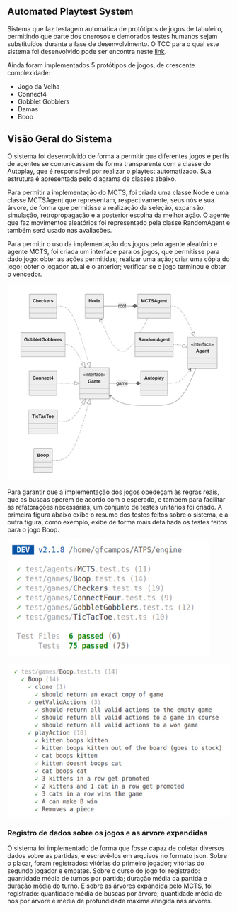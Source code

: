 ## Automated Playtest System

Sistema que faz testagem automática de protótipos de jogos de tabuleiro, permitindo que parte 
dos onerosos e demorados testes humanos sejam substituídos durante a fase de desenvolvimento.
O TCC para o qual este sistema foi desenvolvido pode ser encontra neste [link](https://tinyurl.com/tcc-gustavo-campos).

Ainda foram implementados 5 protótipos de jogos, de crescente complexidade:
- Jogo da Velha
- Connect4
- Gobblet Gobblers
- Damas
- Boop

## Visão Geral do Sistema

O sistema foi desenvolvido de forma a permitir que diferentes jogos e perfis de
agentes se comunicassem de forma transparente com a classe do Autoplay, que é responsável
por realizar o playtest automatizado. Sua estrutura é apresentada pelo diagrama de classes
abaixo.

Para permitir a implementação do MCTS, foi criada uma classe Node e uma
classe MCTSAgent que representam, respectivamente, seus nós e sua árvore, de forma
que permitisse a realização da seleção, expansão, simulação, retropropagação e a posterior
escolha da melhor ação. O agente que faz movimentos aleatórios foi representado pela
classe RandomAgent e também será usado nas avaliações.

Para permitir o uso da implementação dos jogos pelo agente aleatório e agente
MCTS, foi criada um interface para os jogos, que permitisse para dado jogo: obter as ações
permitidas; realizar uma ação; criar uma cópia do jogo; obter o jogador atual e o anterior;
verificar se o jogo terminou e obter o vencedor.

![](assets/diagrama.jpeg)

Para garantir que a implementação dos jogos obedeçam às regras reais, que as buscas
operem de acordo com o esperado, e também para facilitar as refatorações necessárias, um
conjunto de testes unitários foi criado. A primeira figura abaixo exibe o resumo dos testes 
feitos sobre o sistema, e a outra figura, como exemplo, exibe de forma mais detalhada os 
testes feitos para o jogo Boop.

![](assets/teste-geral.jpeg)

![](assets/testes-boop.jpeg)

### Registro de dados sobre os jogos e as árvore expandidas

O sistema foi implementado de forma que fosse capaz de coletar diversos dados sobre
as partidas, e escrevê-los em arquivos no formato json. Sobre o placar, foram registrados:
vitórias do primeiro jogador; vitórias do segundo jogador e empates. Sobre o curso do jogo
foi registrado: quantidade média de turnos por partida; duração média da partida e duração
média do turno. E sobre as árvores expandida pelo MCTS, foi registrado: quantidade
média de buscas por árvore; quantidade média de nós por árvore e média de profundidade
máxima atingida nas árvores.

